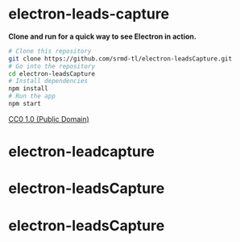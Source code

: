 # electron-leads-capture

**Clone and run for a quick way to see Electron in action.**


```bash
# Clone this repository
git clone https://github.com/srmd-tl/electron-leadsCapture.git
# Go into the repository
cd electron-leadsCapture
# Install dependencies
npm install
# Run the app
npm start
```



[CC0 1.0 (Public Domain)](LICENSE.md)
# electron-leadcapture
# electron-leadsCapture
# electron-leadsCapture
